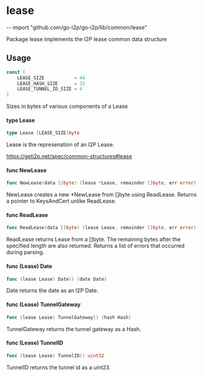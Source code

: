 # lease
--
    import "github.com/go-i2p/go-i2p/lib/common/lease"

Package lease implements the I2P lease common data structure

## Usage

```go
const (
	LEASE_SIZE           = 44
	LEASE_HASH_SIZE      = 32
	LEASE_TUNNEL_ID_SIZE = 4
)
```
Sizes in bytes of various components of a Lease

#### type Lease

```go
type Lease [LEASE_SIZE]byte
```

Lease is the represenation of an I2P Lease.

https://geti2p.net/spec/common-structures#lease

#### func  NewLease

```go
func NewLease(data []byte) (lease *Lease, remainder []byte, err error)
```
NewLease creates a new *NewLease from []byte using ReadLease. Returns a pointer
to KeysAndCert unlike ReadLease.

#### func  ReadLease

```go
func ReadLease(data []byte) (lease Lease, remainder []byte, err error)
```
ReadLease returns Lease from a []byte. The remaining bytes after the specified
length are also returned. Returns a list of errors that occurred during parsing.

#### func (Lease) Date

```go
func (lease Lease) Date() (date Date)
```
Date returns the date as an I2P Date.

#### func (Lease) TunnelGateway

```go
func (lease Lease) TunnelGateway() (hash Hash)
```
TunnelGateway returns the tunnel gateway as a Hash.

#### func (Lease) TunnelID

```go
func (lease Lease) TunnelID() uint32
```
TunnelID returns the tunnel id as a uint23.
